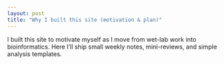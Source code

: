 ```yaml
---
layout: post
title: "Why I built this site (motivation & plan)"
---
```


I built this site to motivate myself as I move from wet-lab work into bioinformatics. 
Here I’ll ship small weekly notes, mini-reviews, and simple analysis templates.